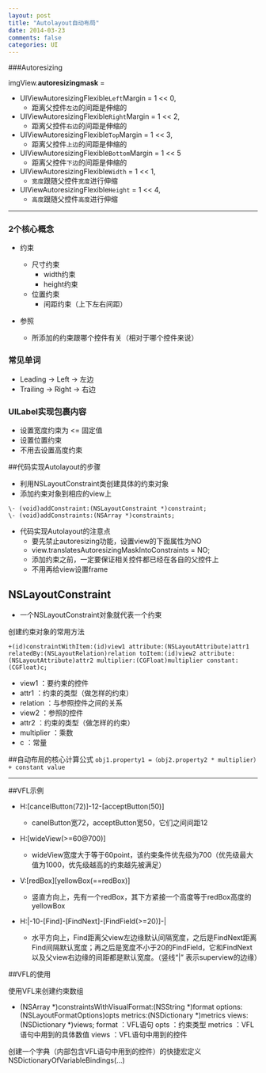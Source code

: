 ```yaml
---
layout: post
title: "Autolayout自动布局"
date: 2014-03-23
comments: false
categories: UI
---
```



###Autoresizing

imgView.**autoresizingmask** =

- UIViewAutoresizingFlexible`Left`Margin   = 1 << 0,
    - 距离父控件`左边`的间距是伸缩的
- UIViewAutoresizingFlexible`Right`Margin  = 1 << 2,
    - 距离父控件`右边`的间距是伸缩的
- UIViewAutoresizingFlexible`Top`Margin    = 1 << 3,
    - 距离父控件`上边`的间距是伸缩的
- UIViewAutoresizingFlexible`Bottom`Margin = 1 << 5
    - 距离父控件`下边`的间距是伸缩的
- UIViewAutoresizingFlexible`Width`        = 1 << 1,
    - `宽度`跟随父控件`宽度`进行伸缩
- UIViewAutoresizingFlexible`Height`       = 1 << 4,
    - `高度`跟随父控件`高度`进行伸缩

---
### 2个核心概念
- 约束
    - 尺寸约束
        - width约束
        - height约束
    - 位置约束
        - 间距约束（上下左右间距）

- 参照
    - 所添加的约束跟哪个控件有关（相对于哪个控件来说）

### 常见单词
- Leading -> Left -> 左边
- Trailing -> Right -> 右边

### UILabel实现包裹内容
- 设置宽度约束为 <= 固定值
- 设置位置约束
- 不用去设置高度约束

##代码实现Autolayout的步骤
- 利用NSLayoutConstraint类创建具体的约束对象
- 添加约束对象到相应的view上
```objc
\- (void)addConstraint:(NSLayoutConstraint *)constraint;
\- (void)addConstraints:(NSArray *)constraints;
```
- 代码实现Autolayout的注意点
    + 要先禁止autoresizing功能，设置view的下面属性为NO
    + view.translatesAutoresizingMaskIntoConstraints = NO;
    + 添加约束之前，一定要保证相关控件都已经在各自的父控件上
    + 不用再给view设置frame

## NSLayoutConstraint
- 一个NSLayoutConstraint对象就代表一个约束

创建约束对象的常用方法
```objc
+(id)constraintWithItem:(id)view1 attribute:(NSLayoutAttribute)attr1 relatedBy:(NSLayoutRelation)relation toItem:(id)view2 attribute:(NSLayoutAttribute)attr2 multiplier:(CGFloat)multiplier constant:(CGFloat)c;
```
- view1 ：要约束的控件
- attr1 ：约束的类型（做怎样的约束）
- relation ：与参照控件之间的关系
- view2 ：参照的控件
- attr2 ：约束的类型（做怎样的约束）
- multiplier ：乘数
- c ：常量

##自动布局的核心计算公式
`obj1.property1 =（obj2.property2 * multiplier）+ constant value`

---
##VFL示例
- H:[cancelButton(72)]-12-[acceptButton(50)]
    + canelButton宽72，acceptButton宽50，它们之间间距12

- H:[wideView(>=60@700)]
    + wideView宽度大于等于60point，该约束条件优先级为700（优先级最大值为1000，优先级越高的约束越先被满足）

- V:[redBox][yellowBox(==redBox)]
    + 竖直方向上，先有一个redBox，其下方紧接一个高度等于redBox高度的yellowBox

- H:|-10-[Find]-[FindNext]-[FindField(>=20)]-|
    + 水平方向上，Find距离父view左边缘默认间隔宽度，之后是FindNext距离Find间隔默认宽度；再之后是宽度不小于20的FindField，它和FindNext以及父view右边缘的间距都是默认宽度。（竖线“|” 表示superview的边缘）

##VFL的使用

使用VFL来创建约束数组
+ (NSArray *)constraintsWithVisualFormat:(NSString *)format options:(NSLayoutFormatOptions)opts metrics:(NSDictionary *)metrics views:(NSDictionary *)views;
format ：VFL语句
opts ：约束类型
metrics ：VFL语句中用到的具体数值
views ：VFL语句中用到的控件

创建一个字典（内部包含VFL语句中用到的控件）的快捷宏定义
NSDictionaryOfVariableBindings(...)